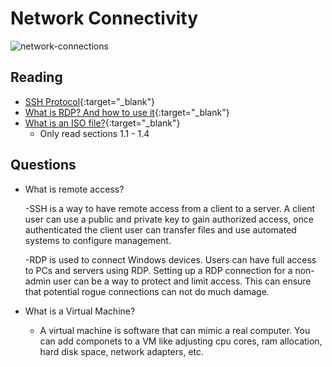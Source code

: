 # Network Connectivity

![network-connections](https://cfocussoftware.com/wp-content/uploads/2017/03/know-your-boundary.jpg)

## Reading

- [SSH Protocol](https://www.ssh.com/ssh/protocol/){:target="_blank"}
- [What is RDP? And how to use it](https://www.comparitech.com/net-admin/what-is-rdp/){:target="_blank"}
- [What is an ISO file?](https://www.lifewire.com/iso-file-2625923){:target="_blank"}
  - Only read sections 1.1 - 1.4

## Questions

- What is remote access?

  -SSH is a way to have remote access from a client to a server. A client user can use a public and private key to gain authorized access, once authenticated the client user can transfer files and use automated systems to configure management.

  -RDP is used to connect Windows devices. Users can have full access to PCs and servers using RDP. Setting up a RDP connection for a non-admin user can be a way to protect and limit access. This can ensure that potential rogue connections can not do much damage.

- What is a Virtual Machine?

  - A virtual machine is software that can mimic a real computer. You can add componets to a VM like adjusting cpu cores, ram allocation, hard disk space, network adapters, etc.